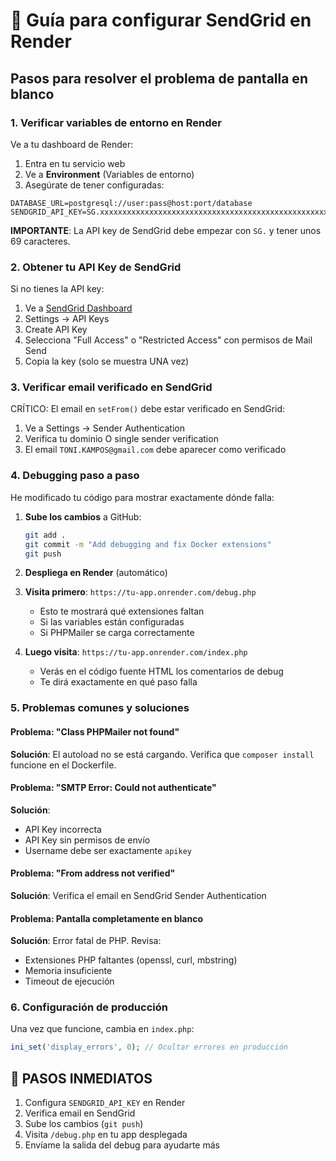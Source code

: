 # 🔧 Guía para configurar SendGrid en Render

## Pasos para resolver el problema de pantalla en blanco

### 1. **Verificar variables de entorno en Render**

Ve a tu dashboard de Render:
1. Entra en tu servicio web
2. Ve a **Environment** (Variables de entorno)
3. Asegúrate de tener configuradas:

```
DATABASE_URL=postgresql://user:pass@host:port/database
SENDGRID_API_KEY=SG.xxxxxxxxxxxxxxxxxxxxxxxxxxxxxxxxxxxxxxxxxxxxxxxxxxxxxxxxxxxxxxxxxx
```

**IMPORTANTE**: La API key de SendGrid debe empezar con `SG.` y tener unos 69 caracteres.

### 2. **Obtener tu API Key de SendGrid**

Si no tienes la API key:
1. Ve a [SendGrid Dashboard](https://app.sendgrid.com/)
2. Settings → API Keys
3. Create API Key
4. Selecciona "Full Access" o "Restricted Access" con permisos de Mail Send
5. Copia la key (solo se muestra UNA vez)

### 3. **Verificar email verificado en SendGrid**

CRÍTICO: El email en `setFrom()` debe estar verificado en SendGrid:
1. Ve a Settings → Sender Authentication
2. Verifica tu dominio O single sender verification
3. El email `TONI.KAMPOS@gmail.com` debe aparecer como verificado

### 4. **Debugging paso a paso**

He modificado tu código para mostrar exactamente dónde falla:

1. **Sube los cambios** a GitHub:
   ```bash
   git add .
   git commit -m "Add debugging and fix Docker extensions"
   git push
   ```

2. **Despliega en Render** (automático)

3. **Visita primero**: `https://tu-app.onrender.com/debug.php`
   - Esto te mostrará qué extensiones faltan
   - Si las variables están configuradas
   - Si PHPMailer se carga correctamente

4. **Luego visita**: `https://tu-app.onrender.com/index.php`
   - Verás en el código fuente HTML los comentarios de debug
   - Te dirá exactamente en qué paso falla

### 5. **Problemas comunes y soluciones**

#### Problema: "Class PHPMailer not found"
**Solución**: El autoload no se está cargando. Verifica que `composer install` funcione en el Dockerfile.

#### Problema: "SMTP Error: Could not authenticate"
**Solución**: 
- API Key incorrecta
- API Key sin permisos de envío
- Username debe ser exactamente `apikey`

#### Problema: "From address not verified"
**Solución**: Verifica el email en SendGrid Sender Authentication

#### Problema: Pantalla completamente en blanco
**Solución**: Error fatal de PHP. Revisa:
- Extensiones PHP faltantes (openssl, curl, mbstring)
- Memoria insuficiente
- Timeout de ejecución

### 6. **Configuración de producción**

Una vez que funcione, cambia en `index.php`:
```php
ini_set('display_errors', 0); // Ocultar errores en producción
```

## 🚨 PASOS INMEDIATOS

1. Configura `SENDGRID_API_KEY` en Render
2. Verifica email en SendGrid
3. Sube los cambios (`git push`)
4. Visita `/debug.php` en tu app desplegada
5. Envíame la salida del debug para ayudarte más